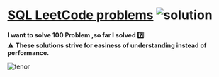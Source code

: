 # [SQL LeetCode problems](https://leetcode.com/problemset/database/) ![solution](https://img.shields.io/badge/solution-accepted-green.svg) 
**I want to solve 100 Problem ,so far I solved :seven:** <br>
:warning: **These solutions strive for easiness of understanding instead of performance.** <br>


![tenor](https://user-images.githubusercontent.com/64088888/181995709-31903aa6-a65c-4d21-96bd-398530f1adf9.gif)

